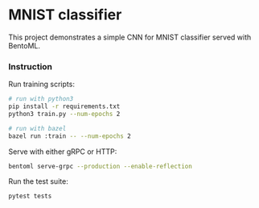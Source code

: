 # MNIST classifier

This project demonstrates a simple CNN for MNIST classifier served with BentoML.

### Instruction

Run training scripts:

```bash
# run with python3
pip install -r requirements.txt
python3 train.py --num-epochs 2

# run with bazel
bazel run :train -- --num-epochs 2
```

Serve with either gRPC or HTTP:

```bash
bentoml serve-grpc --production --enable-reflection
```

Run the test suite:

```bash
pytest tests
```
